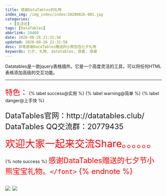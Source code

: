 ```yaml
---
title: 感谢DataTables的礼物
index_img: /img_index/index/20200826-001.jpg
categories:
  - [生活记]
tags: [DataTables]
abbrlink: 24409
date: 2020-08-26 21:31:58
updated: 2020-08-26 21:31:58
desc: 非常感谢DataTables赠送的小熊包包七夕礼物
keywords: 七夕, 礼物, datatables, 惊喜, 感谢
---
```

Datatables是一款jquery表格插件。它是一个高度灵活的工具，可以将任何HTML表格添加高级的交互功能。

<!--more-->

<hr />

<div style="margin-top: 20px;">
<font size=5.5 color='red'>特色：</font>
{% label success@实用 %} {% label warning@简单 %} {% label danger@上手快 %}  
</div>

<div style="margin-top: 20px;">
<font size=5.5>DataTables官网：http://datatables.club/ </font>
<font size=5.5>DataTables QQ交流群：20779435</font>
</div>

<font size=6.5 color='red'>欢迎大家一起来交流Share。。。。。。</font>

{% note success %}
<font size=5.5 color='red'>感谢DataTables赠送的七夕节小熊宝宝礼物。`</font>`
{% endnote %}

![](article_dt1.png)
![](article_dt2.png)

